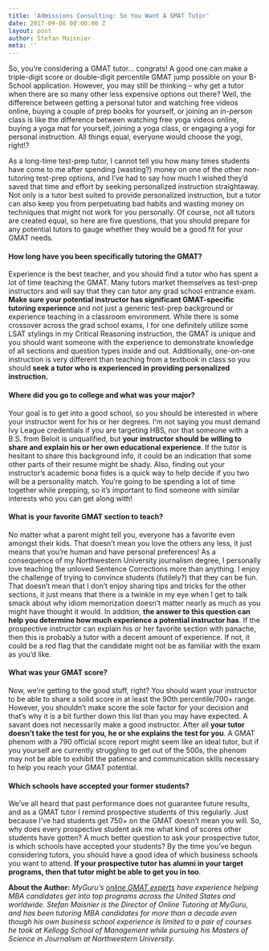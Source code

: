 ```yaml
---
title: 'Admissions Consulting: So You Want A GMAT Tutor'
date: 2017-09-06 00:00:00 Z
layout: post
author: Stefan Maisnier
meta: ''
---
```


So, you’re considering a GMAT tutor… congrats! A good one can make a triple-digit score or double-digit percentile GMAT jump possible on your B-School application. However, you may still be thinking – why get a tutor when there are so many other less expensive options out there? Well, the difference between getting a personal tutor and watching free videos online, buying a couple of prep books for yourself, or joining an in-person class is like the difference between watching free yoga videos online, buying a yoga mat for yourself, joining a yoga class, or engaging a yogi for personal instruction. All things equal, everyone would choose the yogi, right!?


As a long-time test-prep tutor, I cannot tell you how many times students have come to me after spending (wasting?) money on one of the other non-tutoring test-prep options, and I’ve had to say how much I wished they’d saved that time and effort by seeking personalized instruction straightaway. Not only is a tutor best suited to provide personalized instruction, but a tutor can also keep you from perpetuating bad habits and wasting money on techniques that might not work for you personally. Of course, not all tutors are created equal, so here are five questions, that you should prepare for any potential tutors to gauge whether they would be a good fit for your GMAT needs.


#### **How long have you been specifically tutoring the GMAT?**

Experience is the best teacher, and you should find a tutor who has spent a lot of time teaching the GMAT. Many tutors market themselves as test-prep instructors and will say that they can tutor any grad school entrance exam. **Make sure your potential instructor has significant GMAT-specific tutoring experience** and not just a generic test-prep background or experience teaching in a classroom environment. While there is some crossover across the grad school exams, I for one definitely utilize some LSAT stylings in my Critical Reasoning instruction, the GMAT is unique and you should want someone with the experience to demonstrate knowledge of all sections and question types inside and out. Additionally, one-on-one instruction is very different than teaching from a textbook in class so you should **seek a tutor who is experienced in providing personalized instruction.**


#### **Where did you go to college and what was your major?**

Your goal is to get into a good school, so you should be interested in where your instructor went for his or her degrees. I’m not saying you must demand Ivy League credentials if you are targeting HBS, nor that someone with a B.S. from Beloit is unqualified, but **your instructor should be willing to share and explain his or her own educational experience**. If the tutor is hesitant to share this background info, it could be an indication that some other parts of their resume might be shady. Also, finding out your instructor’s academic bona fides is a quick way to help decide if you two will be a personality match. You’re going to be spending a lot of time together while prepping, so it’s important to find someone with similar interests who you can get along with!


#### **What is your favorite GMAT section to teach?**

No matter what a parent might tell you, everyone has a favorite even amongst their kids. That doesn’t mean you love the others any less, it just means that you’re human and have personal preferences! As a consequence of my Northwestern University journalism degree, I personally love teaching the unloved Sentence Corrections more than anything. I enjoy the challenge of trying to convince students (futilely?) that they can be fun. That doesn’t mean that I don’t enjoy sharing tips and tricks for the other sections, it just means that there is a twinkle in my eye when I get to talk smack about why idiom memorization doesn’t matter nearly as much as you might have thought it would. In addition, **the answer to this question can help you determine how much experience a potential instructor has**. If the prospective instructor can explain his or her favorite section with panache, then this is probably a tutor with a decent amount of experience. If not, it could be a red flag that the candidate might not be as familiar with the exam as you’d like.


#### **What was your GMAT score?**

Now, we’re getting to the good stuff, right? You should want your instructor to be able to share a solid score in at least the 90th percentile/700+ range. However, you shouldn’t make score the sole factor for your decision and that’s why it is a bit further down this list than you may have expected. A savant does not necessarily make a good instructor. After all **your tutor doesn’t take the test for you, he or she explains the test for you**. A GMAT phenom with a 790 official score report might seem like an ideal tutor, but if you yourself are currently struggling to get out of the 500s, the phenom may not be able to exhibit the patience and communication skills necessary to help you reach your GMAT potential.


#### **Which schools have accepted your former students?**

We’ve all heard that past performance does not guarantee future results, and as a GMAT tutor I remind prospective students of this regularly. Just because I’ve had students get 750+ on the GMAT doesn’t mean you will. So, why does every prospective student ask me what kind of scores other students have gotten? A much better question to ask your prospective tutor, is which schools have accepted your students? By the time you’ve begun considering tutors, you should have a good idea of which business schools you want to attend. **If your prospective tutor has alumni in your target programs, then that tutor might be able to get you in too**.





**About the Author:** *MyGuru’s [online GMAT experts](http://www.myguruedge.com/gmat-prep/online-gmat-tutoring) have experience helping MBA candidates get into top programs across the United States and worldwide. Stefan Maisnier is the Director of Online Tutoring at MyGuru, and has been tutoring MBA candidates for more than a decade even though his own business school experience is limited to a pair of courses he took at Kellogg School of Management while pursuing his Masters of Science in Journalism at Northwestern University.*
